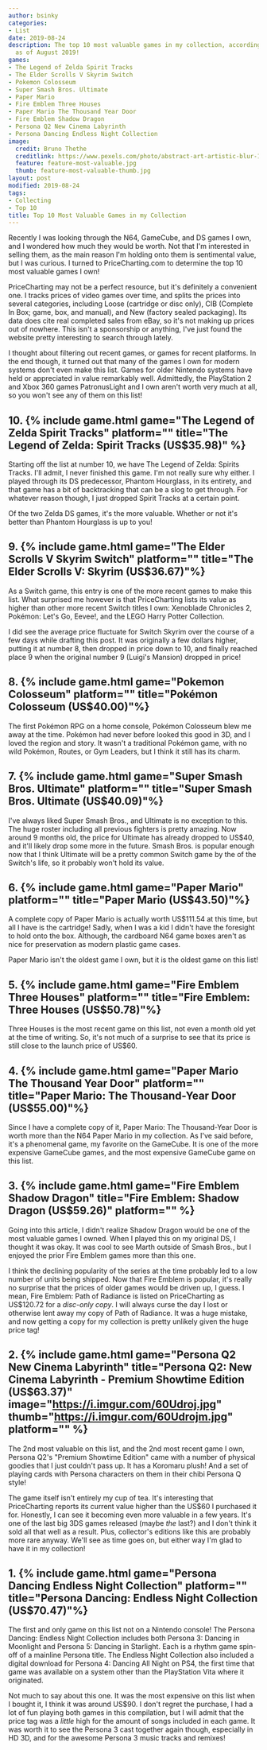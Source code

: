 ```yaml
---
author: bsinky
categories:
- List
date: 2019-08-24
description: The top 10 most valuable games in my collection, according to PriceCharting.com,
  as of August 2019!
games:
- The Legend of Zelda Spirit Tracks
- The Elder Scrolls V Skyrim Switch
- Pokemon Colosseum
- Super Smash Bros. Ultimate
- Paper Mario
- Fire Emblem Three Houses
- Paper Mario The Thousand Year Door
- Fire Emblem Shadow Dragon
- Persona Q2 New Cinema Labyrinth
- Persona Dancing Endless Night Collection
image:
  credit: Bruno Thethe
  creditlink: https://www.pexels.com/photo/abstract-art-artistic-blur-1910231/
  feature: feature-most-valuable.jpg
  thumb: feature-most-valuable-thumb.jpg
layout: post
modified: 2019-08-24
tags:
- Collecting
- Top 10
title: Top 10 Most Valuable Games in my Collection
---
```


Recently I was looking through the N64, GameCube, and DS games I own, and I
wondered how much they would be worth. Not that I'm interested in selling them,
as the main reason I'm holding onto them is sentimental value, but I was
curious. I turned to PriceCharting.com to determine the top 10 most valuable
games I own!

<!--more-->

PriceCharting may not be a perfect resource, but it's definitely a convenient
one. I tracks prices of video games over time, and splits the prices into
several categories, including Loose (cartridge or disc only), CIB (Complete In
Box; game, box, and manual), and New (factory sealed packaging). Its data does
cite real completed sales from eBay, so it's not making up prices out of
nowhere. This isn't a sponsorship or anything, I've just found the website
pretty interesting to search through lately.

I thought about filtering out recent games, or games for recent platforms. In
the end though, it turned out that many of the games I own for modern systems
don't even make this list. Games for older Nintendo systems have held or
appreciated in value remarkably well. Admittedly, the PlayStation 2 and Xbox 360
games PatronusLight and I own aren't worth very much at all, so you won't see
any of them on this list!

## 10. {% include game.html game="The Legend of Zelda Spirit Tracks" platform="" title="The Legend of Zelda: Spirit Tracks (US$35.98)" %}

Starting off the list at number 10, we have The Legend of Zelda: Spirits Tracks.
I'll admit, I never finished this game. I'm not really sure why either. I played
through its DS predecessor, Phantom Hourglass, in its entirety, and that game
has a bit of backtracking that can be a slog to get through. For whatever reason
though, I just dropped Spirit Tracks at a certain point.

Of the two Zelda DS games, it's the more valuable. Whether or not it's better
than Phantom Hourglass is up to you!

## 9. {% include game.html game="The Elder Scrolls V Skyrim Switch"  platform="" title="The Elder Scrolls V: Skyrim (US$36.67)"%}

As a Switch game, this entry is one of the more recent games to make this list.
What surprised me however is that PriceCharting lists its value as higher than
other more recent Switch titles I own: Xenoblade Chronicles 2, Pokémon: Let's
Go, Eevee!, and the LEGO Harry Potter Collection.

I did see the average price fluctuate for Switch Skyrim over the course of a few
days while drafting this post. It was originally a few dollars higher, putting
it at number 8, then dropped in price down to 10, and finally reached place 9 when the original number 9 (Luigi's Mansion) dropped in price!

## 8. {% include game.html game="Pokemon Colosseum" platform="" title="Pokémon Colosseum (US$40.00)"%}

The first Pokémon RPG on a home console, Pokémon Colosseum blew me away at the
time. Pokémon had never before looked this good in 3D, and I loved the region
and story. It wasn't a traditional Pokémon game, with no wild Pokémon, Routes,
or Gym Leaders, but I think it still has its charm.

## 7. {% include game.html game="Super Smash Bros. Ultimate"  platform="" title="Super Smash Bros. Ultimate (US$40.09)"%}

I've always liked Super Smash Bros., and Ultimate is no exception to this. The
huge roster including all previous fighters is pretty amazing. Now around 9
months old, the price for Ultimate has already dropped to US$40, and it'll
likely drop some more in the future. Smash Bros. is popular enough now that I
think Ultimate will be a pretty common Switch game by the of the Switch's life,
so it probably won't hold its value.

## 6. {% include game.html game="Paper Mario"  platform="" title="Paper Mario (US$43.50)"%}

A complete copy of Paper Mario is actually worth US$111.54 at this time, but all
I have is the cartridge! Sadly, when I was a kid I didn't have the foresight to
hold onto the box. Although, the cardboard N64 game boxes aren't as nice for
preservation as modern plastic game cases.

Paper Mario isn't the oldest game I own, but it is the oldest game on this list!

## 5. {% include game.html game="Fire Emblem Three Houses"  platform="" title="Fire Emblem: Three Houses (US$50.78)"%}

Three Houses is the most recent game on this list, not even a month old yet at
the time of writing. So, it's not much of a surprise to see that its price is
still close to the launch price of US$60.

## 4. {% include game.html game="Paper Mario The Thousand Year Door"  platform="" title="Paper Mario: The Thousand-Year Door (US$55.00)"%}

Since I have a complete copy of it, Paper Mario: The Thousand-Year Door is worth
more than the N64 Paper Mario in my collection. As I've said before, it's a
phenomenal game, my favorite on the GameCube. It is one of the more expensive
GameCube games, and the most expensive GameCube game on this list.

## 3. {% include game.html game="Fire Emblem Shadow Dragon" title="Fire Emblem: Shadow Dragon (US$59.26)" platform="" %}

Going into this article, I didn't realize Shadow Dragon would be one of the most
valuable games I owned. When I played this on my original DS, I thought it was
okay. It was cool to see Marth outside of Smash Bros., but I enjoyed the prior
Fire Emblem games more than this one.

I think the declining popularity of the series at the time probably led to a low
number of units being shipped. Now that Fire Emblem is popular, it's really no
surprise that the prices of older games would be driven up, I guess. I mean,
Fire Emblem: Path of Radiance is listed on PriceCharting as US$120.72 for a
*disc-only copy*. I will always curse the day I lost or otherwise lent away my
copy of Path of Radiance. It was a huge mistake, and now getting a copy for my
collection is pretty unlikely given the huge price tag!

## 2. {% include game.html game="Persona Q2 New Cinema Labyrinth" title="Persona Q2: New Cinema Labyrinth - Premium Showtime Edition (US$63.37)" image="https://i.imgur.com/60Udroj.jpg" thumb="https://i.imgur.com/60Udrojm.jpg"  platform="" %}

The 2nd most valuable on this list, and the 2nd most recent game I own, Persona
Q2's "Premium Showtime Edition" came with a number of physical goodies that I
just couldn't pass up. It has a Koromaru plush! And a set of playing cards with
Persona characters on them in their chibi Persona Q style!

The game itself isn't entirely my cup of tea. It's interesting that
PriceCharting reports its current value higher than the US$60 I purchased it
for. Honestly, I can see it becoming even more valuable in a few years. It's one
of the last big 3DS games released (maybe *the* last?) and I don't think it sold
all that well as a result. Plus, collector's editions like this are probably
more rare anyway. We'll see as time goes on, but either way I'm glad to have it
in my collection!

## 1. {% include game.html game="Persona Dancing Endless Night Collection"  platform="" title="Persona Dancing: Endless Night Collection (US$70.47)"%}

The first and only game on this list not on a Nintendo console! The Persona
Dancing: Endless Night Collection includes both Persona 3: Dancing in Moonlight
and Persona 5: Dancing in Starlight. Each is a rhythm game spin-off of a
mainline Persona title. The Endless Night Collection also included a digital
download for Persona 4: Dancing All Night on PS4, the first time that game was
available on a system other than the PlayStation Vita where it originated.

Not much to say about this one. It was the most expensive on this list when I
bought it, I think it was around US$90. I don't regret the purchase, I had a lot
of fun playing both games in this compilation, but I will admit that the price
tag was a *little* high for the amount of songs included in each game. It was
worth it to see the Persona 3 cast together again though, especially in HD 3D,
and for the awesome Persona 3 music tracks and remixes!